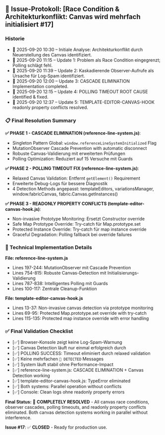 ## 🚀 Issue-Protokoll: [Race Condition & Architekturkonflikt: Canvas wird mehrfach initialisiert #17]

### Historie
- 📅 2025-09-20 10:30 – Initiale Analyse: Architekturkonflikt durch Neuerstellung des Canvas identifiziert.
- 📅 2025-09-20 11:15 – Update 1: Problem als Race Condition eingegrenzt; Polling schlägt fehl.
- 📅 2025-09-20 11:39 – Update 2: Kaskadierende Observer-Aufrufe als Ursache für Log-Spam identifiziert.
- 📅 2025-09-20 12:00 – Update 3: CASCADE ELIMINATION Implementation completed.
- 📅 2025-09-20 12:15 – Update 4: POLLING TIMEOUT ROOT CAUSE identified & fixed.
- 📅 2025-09-20 12:37 – Update 5: TEMPLATE-EDITOR-CANVAS-HOOK readonly property conflicts resolved.

### 📋 Final Resolution Summary

**✅ PHASE 1 - CASCADE ELIMINATION (reference-line-system.js)**:
- Singleton Pattern Global: `window.referenceLineSystemInitialized` Flag
- MutationObserver Cascade Prevention with automatic disconnect
- Robuste Canvas-Validierung mit erweiterten Prüfungen
- Polling Optimization: Reduziert auf 15 Versuche mit Guards

**✅ PHASE 2 - POLLING TIMEOUT FIX (reference-line-system.js)**:
- Relaxed Canvas Validation: Entfernt `getElement()` Requirement
- Erweiterte Debug-Logs für bessere Diagnostik
- 4 Detection Methods angepasst: templateEditors, variationsManager, window.fabricCanvas, fabric.Canvas.getInstances()

**✅ PHASE 3 - READONLY PROPERTY CONFLICTS (template-editor-canvas-hook.js)**:
- Non-invasive Prototype Monitoring: Ersetzt Constructor override
- Safe Map Prototype Override: Try-catch für Map.prototype.set
- Protected Instance Override: Try-catch für map instance override
- Graceful Degradation: Polling fallback bei override failures

### 🎯 Technical Implementation Details

**File: reference-line-system.js**
- Lines 197-244: MutationObserver mit Cascade Prevention
- Lines 754-815: Robuste Canvas-Detection mit Initialisierungs-Validierung
- Lines 787-838: Intelligentes Polling mit Guards
- Lines 100-117: Zentrale Cleanup-Funktion

**File: template-editor-canvas-hook.js**
- Lines 13-37: Non-invasive canvas detection via prototype monitoring
- Lines 69-95: Protected Map.prototype.set override with try-catch
- Lines 115-135: Protected map instance override with error handling

### ✅ Final Validation Checklist
- [✅] Browser-Konsole zeigt keine Log-Spam-Warnung
- [✅] Canvas Detection läuft nur einmal erfolgreich durch
- [✅] POLLING SUCCESS: Timeout eliminiert durch relaxed validation
- [✅] Keine mehrfachen `🎯 DETECTED` Messages
- [✅] System läuft stabil ohne Performance-Impact
- [✅] reference-line-system.js: CASCADE ELIMINATION + Canvas Detection working
- [✅] template-editor-canvas-hook.js: TypeError eliminated
- [✅] Both systems: Parallel operation without conflicts
- [✅] Console: Clean logs ohne readonly property errors

**Final Status:** 🎯 **COMPLETELY RESOLVED** - All canvas race conditions, observer cascades, polling timeouts, and readonly property conflicts eliminated. Both canvas detection systems working in parallel without interference.

**Issue #17**: ✅ **CLOSED** - Ready for production use.